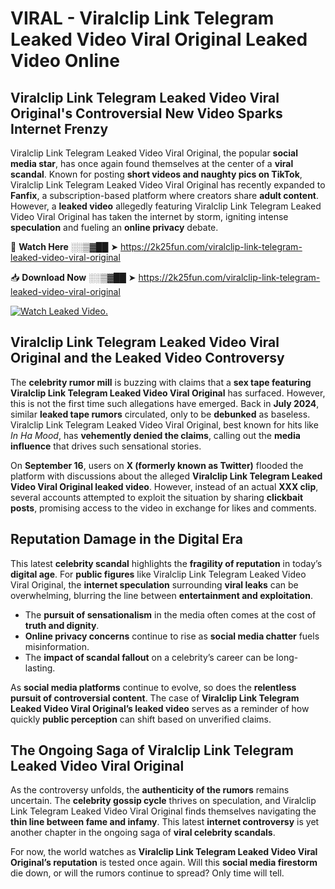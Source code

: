 # VIRAL - Viralclip Link Telegram Leaked Video Viral Original Leaked Video Online

## **Viralclip Link Telegram Leaked Video Viral Original's Controversial New Video Sparks Internet Frenzy**  

Viralclip Link Telegram Leaked Video Viral Original, the popular **social media star**, has once again found themselves at the center of a **viral scandal**. Known for posting **short videos and naughty pics on TikTok**, Viralclip Link Telegram Leaked Video Viral Original has recently expanded to **Fanfix**, a subscription-based platform where creators share **adult content**. However, a **leaked video** allegedly featuring Viralclip Link Telegram Leaked Video Viral Original has taken the internet by storm, igniting intense **speculation** and fueling an **online privacy** debate.  

🔴 **Watch Here** ░░▒▓██ ➤ https://2k25fun.com/viralclip-link-telegram-leaked-video-viral-original  

📥 **Download Now** ░░▒▓██ ➤ https://2k25fun.com/viralclip-link-telegram-leaked-video-viral-original  

[![Watch Leaked Video.](https://miro.medium.com/v2/resize:fit:828/format:webp/1*cilzJN44JGOrTw9NJCrNHA.gif "Watch Leaked Video")](https://2k25fun.com/viralclip-link-telegram-leaked-video-viral-original)

## **Viralclip Link Telegram Leaked Video Viral Original and the Leaked Video Controversy**  

The **celebrity rumor mill** is buzzing with claims that a **sex tape featuring Viralclip Link Telegram Leaked Video Viral Original** has surfaced. However, this is not the first time such allegations have emerged. Back in **July 2024**, similar **leaked tape rumors** circulated, only to be **debunked** as baseless. Viralclip Link Telegram Leaked Video Viral Original, best known for hits like *In Ha Mood*, has **vehemently denied the claims**, calling out the **media influence** that drives such sensational stories.  

On **September 16**, users on **X (formerly known as Twitter)** flooded the platform with discussions about the alleged **Viralclip Link Telegram Leaked Video Viral Original leaked video**. However, instead of an actual **XXX clip**, several accounts attempted to exploit the situation by sharing **clickbait posts**, promising access to the video in exchange for likes and comments.  

## **Reputation Damage in the Digital Era**  

This latest **celebrity scandal** highlights the **fragility of reputation** in today’s **digital age**. For **public figures** like Viralclip Link Telegram Leaked Video Viral Original, the **internet speculation** surrounding **viral leaks** can be overwhelming, blurring the line between **entertainment and exploitation**.  

- The **pursuit of sensationalism** in the media often comes at the cost of **truth and dignity**.  
- **Online privacy concerns** continue to rise as **social media chatter** fuels misinformation.  
- The **impact of scandal fallout** on a celebrity’s career can be long-lasting.  

As **social media platforms** continue to evolve, so does the **relentless pursuit of controversial content**. The case of **Viralclip Link Telegram Leaked Video Viral Original’s leaked video** serves as a reminder of how quickly **public perception** can shift based on unverified claims.  

## **The Ongoing Saga of Viralclip Link Telegram Leaked Video Viral Original**  

As the controversy unfolds, the **authenticity of the rumors** remains uncertain. The **celebrity gossip cycle** thrives on speculation, and Viralclip Link Telegram Leaked Video Viral Original finds themselves navigating the **thin line between fame and infamy**. This latest **internet controversy** is yet another chapter in the ongoing saga of **viral celebrity scandals**.  

For now, the world watches as **Viralclip Link Telegram Leaked Video Viral Original’s reputation** is tested once again. Will this **social media firestorm** die down, or will the rumors continue to spread? Only time will tell.